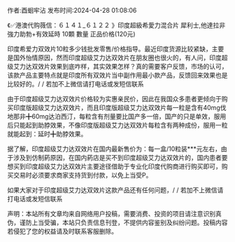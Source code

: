 <p>作者:酉蛔牢沾 发布时间:2024-04-28 01:08:06</p>
<p>《✅港澳代购薇信：６１４１_６１２２ 》印度超級希愛力混合片 犀利士,他達拉非 強力助勃+有效延時 10顆 數量 正品价格(120元) </p>
									<p>印度希爱力双效片10粒多少钱批发零售/价格指导。最近印度货源比较紧缺，主要是国外怡情原因，然而印度超级艾力达双效片在朋友圈也很火的，有人问，印度超级艾力达双效片效果到底咋样，其实效果怎样？真的需要客户反馈，市场的认可，该款产品主要特点就是印度所有双效片当中副作用最小款产品，反馈回来效果也是比较好的。/ / 若加不上微信请打电话或发短信联系</p><p></p><p>由于印度超级艾力达双效片价格较为实惠亲民价，因此在我国众多患者更倾向于购买印度版超级艾力达双效片，而且印度版超级艾力达双效片每一粒是含有40mg伐地那非╋60mg达泊西汀，每粒含有剂量要比国产多一倍，国产的只是单效，服用后只能起到助脖效果，不像印度版超级艾力达双效片每粒含有两种成份，服用一粒就能起到：延时╋助脖效果。</p><p>据了解，印度超级艾力达双效片在国内最新售价为：每一盒/10粒装***元左右，由于涉及到仿制葯原因，在国内葯店是买不到印度超级艾力达双效片的，国内患者要想买到印度超级艾力达双效片主要途径借助于专业化印度代购商进行购买即可，购买交易时必须要求商家支持货到付款，以免上当受P。</p><p>如果大家对于印度超级艾力达双效片这款产品还有任何问题，/ / 若加不上微信请打电话或发短信联系</p>				声明：本站所有文章均来自网络用户投稿，需要消费、投资的项目请注意识别真伪，谨防上当受骗，本站只负责信息刊登，不提供内容鉴别及纠纷问题。投稿内容若侵犯了您的权益请及时联系客服删除。				
